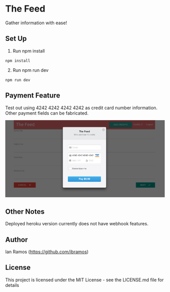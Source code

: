 # The Feed
Gather information with ease!

## Set Up
1. Run npm install

```
npm install
```

2. Run npm run dev

```
npm run dev
```

## Payment Feature
Test out using 4242 4242 4242 4242 as credit card number information. Other payment fields can be fabricated.

 ![Image of Payment Feature](https://github.com/ibramos/The-Feed/blob/master/pictures/PaymentFeature.png)

## Other Notes
Deployed heroku version currently does not have webhook features. 

## Author

Ian Ramos (https://github.com/ibramos)

## License

This project is licensed under the MIT License - see the LICENSE.md file for details

